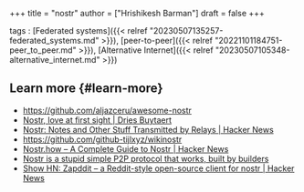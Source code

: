 +++
title = "nostr"
author = ["Hrishikesh Barman"]
draft = false
+++

tags
: [Federated systems]({{< relref "20230507135257-federated_systems.md" >}}), [peer-to-peer]({{< relref "20221101184751-peer_to_peer.md" >}}), [Alternative Internet]({{< relref "20230507105348-alternative_internet.md" >}})


## Learn more {#learn-more}

-   <https://github.com/aljazceru/awesome-nostr>
-   [Nostr, love at first sight | Dries Buytaert](https://dri.es/nostr-love-at-first-sight)
-   [Nostr: Notes and Other Stuff Transmitted by Relays | Hacker News](https://news.ycombinator.com/item?id=34526562)
-   <https://github.com/github-tijlxyz/wikinostr>
-   [Nostr.how – A Complete Guide to Nostr | Hacker News](https://news.ycombinator.com/item?id=34656925)
-   [Nostr is a stupid simple P2P protocol that works, built by builders](https://news.ycombinator.com/item?id=33746360)
-   [Show HN: Zapddit – a Reddit-style open-source client for nostr | Hacker News](https://news.ycombinator.com/item?id=36326468)

